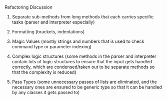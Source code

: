 Refactoring Discussion

1. Separate sub-methods from long methods that each carries specific tasks (parser and interpreter especially)

2. Formatting (brackets, indentations)

3. Magic Values (mostly strings and numbers that is used to check command type or parameter indexing)

4. Complex logic structures (some methods in the parser and interpreter contain lots of logic structures to ensure that the input gets handled correctly, which are condensed/taken out to be separate methods so that the complexity is reduced)

5. Pass Types (some unnecessary passes of lists are eliminated, and the necessary ones are ensured to be generic type so that it can be handled by any classes it gets passed to)

